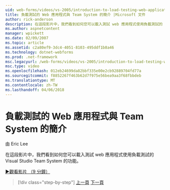 ```yaml
---
uid: web-forms/videos/vs-2005/introduction-to-load-testing-web-applications-with-team-system
title: 負載測試的 Web 應用程式與 Team System 的簡介 |Microsoft 文件
author: rick-anderson
description: 在這段影片中，我們看到如何您可以載入測試 web 應用程式使用負載測試的 Visual Studio Team System 的功能。
ms.author: aspnetcontent
manager: wpickett
ms.date: 02/09/2007
ms.topic: article
ms.assetid: c2a80ef9-3dc4-4051-8103-495ddf1b8a46
ms.technology: dotnet-webforms
ms.prod: .net-framework
msc.legacyurl: /web-forms/videos/vs-2005/introduction-to-load-testing-web-applications-with-team-system
msc.type: video
ms.openlocfilehash: 012eb24699da82bbf335e00e2cb92889704fd77a
ms.sourcegitcommit: f8852267f463b62d7f975e56bea9aa3f68fbbdeb
ms.translationtype: MT
ms.contentlocale: zh-TW
ms.lasthandoff: 04/06/2018
---
```

<a name="introduction-to-load-testing-web-applications-with-team-system"></a>負載測試的 Web 應用程式與 Team System 的簡介
====================
由 Eric Lee

在這段影片中，我們看到如何您可以載入測試 web 應用程式使用負載測試的 Visual Studio Team System 的功能。

[&#9654;觀看影片 （9 分鐘）](https://channel9.msdn.com/Blogs/ASP-NET-Site-Videos/introduction-to-load-testing-web-applications-with-team-system)

> [!div class="step-by-step"]
> [上一頁](introduction-to-testing-web-applications-with-team-system.md)
> [下一頁](introduction-to-manual-testing-with-team-system.md)
